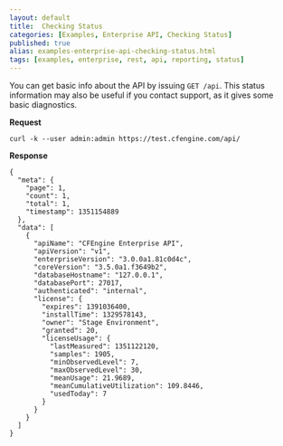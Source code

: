 ```yaml
---
layout: default
title:  Checking Status
categories: [Examples, Enterprise API, Checking Status]
published: true
alias: examples-enterprise-api-checking-status.html
tags: [examples, enterprise, rest, api, reporting, status]
---
```


You can get basic info about the API by issuing `GET /api`. This status 
information may also be useful if you contact support, as it gives some basic 
diagnostics.

**Request**

    curl -k --user admin:admin https://test.cfengine.com/api/

**Response**

    {
      "meta": {
        "page": 1,
        "count": 1,
        "total": 1,
        "timestamp": 1351154889
      },
      "data": [
        {
          "apiName": "CFEngine Enterprise API",
          "apiVersion": "v1",
          "enterpriseVersion": "3.0.0a1.81c0d4c",
          "coreVersion": "3.5.0a1.f3649b2",
          "databaseHostname": "127.0.0.1",
          "databasePort": 27017,
          "authenticated": "internal",
          "license": {
            "expires": 1391036400,
            "installTime": 1329578143,
            "owner": "Stage Environment",
            "granted": 20,
            "licenseUsage": {
              "lastMeasured": 1351122120,
              "samples": 1905,
              "minObservedLevel": 7,
              "maxObservedLevel": 30,
              "meanUsage": 21.9689,
              "meanCumulativeUtilization": 109.8446,
              "usedToday": 7
            }
          }
        }
      ]
    }

